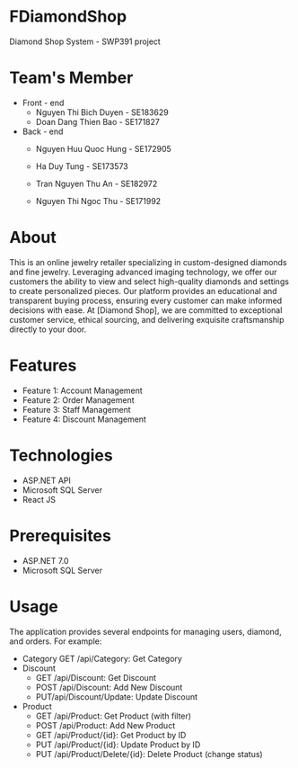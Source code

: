 # FDiamondShop
Diamond Shop System - SWP391 project

# Team's Member
- Front - end 
  + Nguyen Thi Bich Duyen - SE183629
  + Doan Dang Thien Bao - SE171827
- Back - end
  + Nguyen Huu Quoc Hung - SE172905
  + Ha Duy Tung - SE173573
  + Tran Nguyen Thu An - SE182972
 
    
  + Nguyen Thi Ngoc Thu - SE171992

# About
This is an online jewelry retailer specializing in custom-designed diamonds and fine jewelry. Leveraging advanced imaging technology, we offer our customers the ability to view and select high-quality diamonds and settings to create personalized pieces. Our platform provides an educational and transparent buying process, ensuring every customer can make informed decisions with ease. At [Diamond Shop], we are committed to exceptional customer service, ethical sourcing, and delivering exquisite craftsmanship directly to your door.
# Features
- Feature 1: Account Management
- Feature 2: Order Management
- Feature 3: Staff Management
- Feature 4: Discount Management
# Technologies
- ASP.NET API
- Microsoft SQL Server
- React JS
# Prerequisites
- ASP.NET 7.0
- Microsoft SQL Server
# Usage
The application provides several endpoints for managing users, diamond, and orders. For example:
- Category
  GET /api/Category: Get Category
- Discount
  + GET /api/Discount: Get Discount
  + POST /api/Discount: Add New Discount
  + PUT/api/Discount/Update: Update Discount
- Product
  + GET /api/Product: Get Product (with filter)
  + POST /api/Product: Add New Product
  + GET /api/Product/{id}: Get Product by ID
  + PUT /api/Product/{id}: Update Product by ID
  + PUT /api/Product/Delete/{id}: Delete Product (change status)


